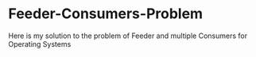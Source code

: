 # Feeder-Consumers-Problem
Here is my solution to the problem of Feeder and multiple Consumers for Operating Systems
